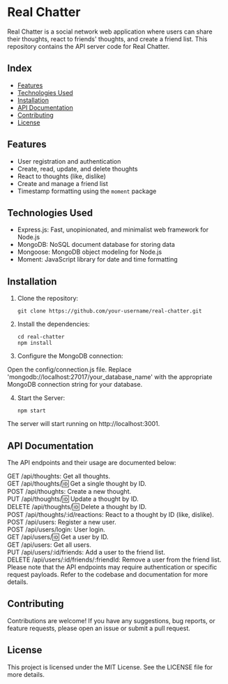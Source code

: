 # Real Chatter

Real Chatter is a social network web application where users can share their thoughts, react to friends' thoughts, and create a friend list. This repository contains the API server code for Real Chatter.


## Index

- [Features](#features)
- [Technologies Used](#technologies-used)
- [Installation](#installation)
- [API Documentation](#api-documentation)
- [Contributing](#contributing)
- [License](#license)

## Features

- User registration and authentication
- Create, read, update, and delete thoughts
- React to thoughts (like, dislike)
- Create and manage a friend list
- Timestamp formatting using the `moment` package

## Technologies Used

- Express.js: Fast, unopinionated, and minimalist web framework for Node.js
- MongoDB: NoSQL document database for storing data
- Mongoose: MongoDB object modeling for Node.js
- Moment: JavaScript library for date and time formatting

## Installation

1. Clone the repository:

   ```
   git clone https://github.com/your-username/real-chatter.git
   ```
2. Install the dependencies:

    ```
    cd real-chatter
    npm install
    ```
3. Configure the MongoDB connection:

Open the config/connection.js file.
Replace 'mongodb://localhost:27017/your_database_name' with the appropriate MongoDB connection string for your database.

4. Start the Server:
    ```
    npm start
    ```
The server will start running on http://localhost:3001.


## API Documentation
The API endpoints and their usage are documented below:

GET /api/thoughts: Get all thoughts.\
GET /api/thoughts/:id: Get a single thought by ID.\
POST /api/thoughts: Create a new thought.\
PUT /api/thoughts/:id: Update a thought by ID.\
DELETE /api/thoughts/:id: Delete a thought by ID.\
POST /api/thoughts/:id/reactions: React to a thought by ID (like, dislike).\
POST /api/users: Register a new user.\
POST /api/users/login: User login.\
GET /api/users/:id: Get a user by ID.\
GET /api/users: Get all users.\
PUT /api/users/:id/friends: Add a user to the friend list.\
DELETE /api/users/:id/friends/:friendId: Remove a user from the friend list.\
Please note that the API endpoints may require authentication or specific request payloads. Refer to the codebase and documentation for more details.


## Contributing
Contributions are welcome! If you have any suggestions, bug reports, or feature requests, please open an issue or submit a pull request.

## License
This project is licensed under the MIT License. See the LICENSE file for more details.
